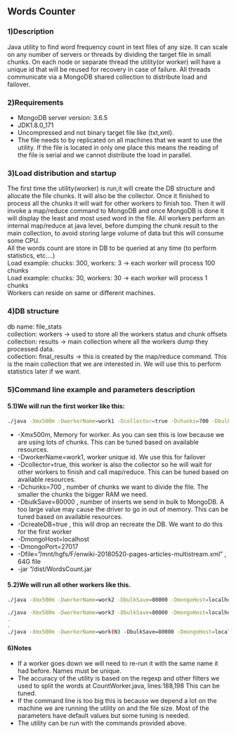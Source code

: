 ## Words Counter 

### 1)Description
Java utility to find word frequency count in text files of any size.
It can scale on any number of servers or threads by dividing the target file in small chunks.
On each node or separate thread the utility(or worker) will have a unique id that will be reused for recovery in case of failure.
All threads communicate via a MongoDB shared collection to distribute load and failover.

### 2)Requirements
- MongoDB server version: 3.6.5
- JDK1.8.0_171
- Uncompressed and not binary target file like (txt,xml).
- The file needs to by replicated on all machines that we want to use the utility. If the file is located in only one place this means the reading of the file is serial and we cannot distribute the load in parallel.


### 3)Load distribution and startup
The first time the utility(worker) is run,it will create the DB structure and allocate the file chunks.
It will also be the collector. Once it finished to process all the chunks it will wait for other workers to finish too.
Then it will invoke a map/reduce command to MongoDB and once MongoDB is done it will display the least and most used word in the file.
All workers perform an internal map/reduce at java level, before dumping the chunk result to the main collection, to avoid storing large volume of data but this will consume some CPU. <br/>
All the words count are store in DB to be queried at any time (to perform statistics, etc….)<br/>
Load example: chucks: 300, workers: 3 -> each worker will process 100 chunks<br/>
Load example: chucks: 30, workers: 30 -> each worker will process 1 chunks<br/>
Workers can reside on same or different machines.


### 4)DB structure
db name: file_stats<br/>
collection: workers -> used to store all the workers status and chunk offsets<br/>
collection: results -> main collection where all the workers dump they processed data.<br/>
collection: final_results -> this is created by the map/reduce command. This is the main collection that we are interested in. We will use this to perform statistics later if we want.


### 5)Command line example and parameters description
#### 5.1)We will run the first worker like this:
```bash
./java -Xmx500m -DworkerName=work1 -Dcollector=true -Dchunks=700 -DbulkSave=80000 -DcreateDB=true -DmongoHost=localhost -DmongoPort=27017 -Dfile=”/mnt/hgfs/F/enwiki-20180520-pages-articles-multistream.xml” -jar “WordsCount.jar”
```

- -Xmx500m, Memory for worker. As you can see this is low because we are using lots of chunks. This can be tuned based on available resources.
- -DworkerName=work1,  worker unique id. We use this for failover
- -Dcollector=true,  this worker is also the collector so he will wait for other workers to finish and call map/reduce. This can be tuned based on available resources.
- -Dchunks=700 , number of chunks we want to divide the file. The smaller the chunks the bigger RAM we need.
- -DbulkSave=80000 , number of inserts we send in bulk to MongoDB. A too large value may cause the driver to go in out of memory. This can be tuned based on available resources.
- -DcreateDB=true , this will drop an recreate the DB. We want to do this for the first worker
- -DmongoHost=localhost
- -DmongoPort=27017
- -Dfile=”/mnt/hgfs/F/enwiki-20180520-pages-articles-multistream.xml” , 64G file
- -jar “/dist/WordsCount.jar


#### 5.2)We will run all other workers like this.
```bash
./java -Xmx500m -DworkerName=work2 -DbulkSave=80000 -DmongoHost=localhost -DmongoPort=27017 -Dfile=”/mnt/hgfs/F/enwiki-20180520-pages-articles-multistream.xml” -jar “WordsCount.jar”

./java -Xmx500m -DworkerName=work3 -DbulkSave=80000 -DmongoHost=localhost -DmongoPort=27017 -Dfile=”/mnt/hgfs/F/enwiki-20180520-pages-articles-multistream.xml” -jar “WordsCount.jar”
.
.
./java -Xmx500m -DworkerName=work(N) -DbulkSave=80000 -DmongoHost=localhost -DmongoPort=27017 -Dfile=”/mnt/hgfs/F/enwiki-20180520-pages-articles-multistream.xml” -jar “WordsCount.jar”
```


#### 6)Notes
- If a worker goes down we will need to re-run it with the same name it had before. Names must be unique.
- The accuracy of the utility is based on the regexp and other filters we used to split the words at CountWorker.java, lines:188,198 This can be tuned.
- If the command line is too big this is because we depend a lot on the machine we are running the utility on and the file size. Most of the parameters have default values but some tuning is needed.
- The utility can be run with the commands provided above.
